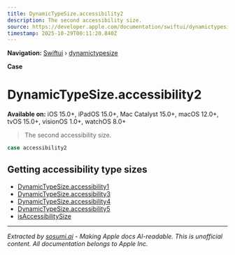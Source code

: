 ```yaml
---
title: DynamicTypeSize.accessibility2
description: The second accessibility size.
source: https://developer.apple.com/documentation/swiftui/dynamictypesize/accessibility2
timestamp: 2025-10-29T00:11:20.840Z
---
```


**Navigation:** [Swiftui](/documentation/swiftui) › [dynamictypesize](/documentation/swiftui/dynamictypesize)

**Case**

# DynamicTypeSize.accessibility2

**Available on:** iOS 15.0+, iPadOS 15.0+, Mac Catalyst 15.0+, macOS 12.0+, tvOS 15.0+, visionOS 1.0+, watchOS 8.0+

> The second accessibility size.

```swift
case accessibility2
```

## Getting accessibility type sizes

- [DynamicTypeSize.accessibility1](/documentation/swiftui/dynamictypesize/accessibility1)
- [DynamicTypeSize.accessibility3](/documentation/swiftui/dynamictypesize/accessibility3)
- [DynamicTypeSize.accessibility4](/documentation/swiftui/dynamictypesize/accessibility4)
- [DynamicTypeSize.accessibility5](/documentation/swiftui/dynamictypesize/accessibility5)
- [isAccessibilitySize](/documentation/swiftui/dynamictypesize/isaccessibilitysize)

---

*Extracted by [sosumi.ai](https://sosumi.ai) - Making Apple docs AI-readable.*
*This is unofficial content. All documentation belongs to Apple Inc.*
